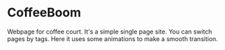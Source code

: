 # CoffeeBoom
Webpage for coffee court. It's a simple single page site. You can switch pages by tags. Here it uses some animations to make a smooth transition.

